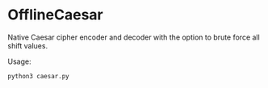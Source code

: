 # OfflineCaesar
Native Caesar cipher encoder and decoder with the option to brute force all shift values.

Usage:

```python3 caesar.py```

